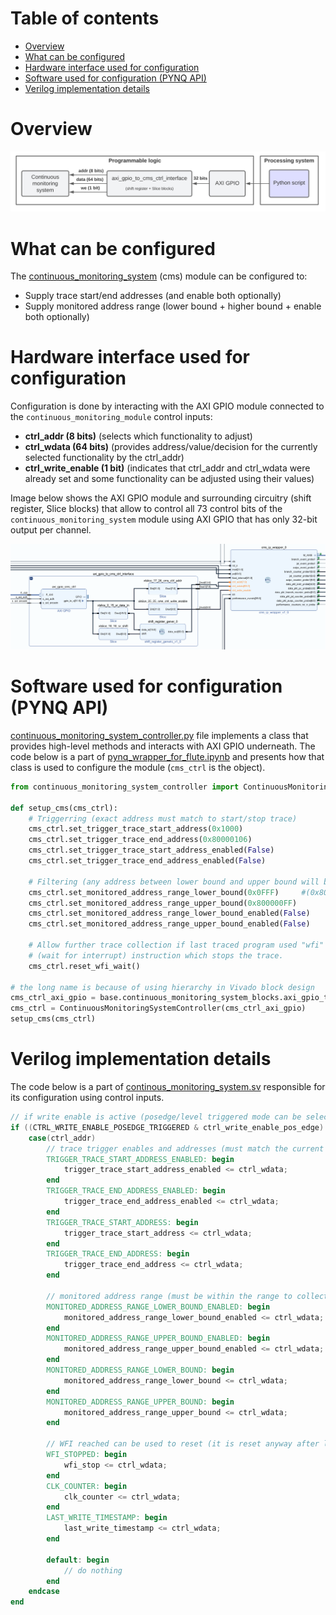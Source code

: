 # Table of contents
- [Overview](#overview)
- [What can be configured](#what-can-be-configured)
- [Hardware interface used for configuration](#hardware-interface-used-for-configuration)
- [Software used for configuration (PYNQ API)](#software-used-for-configuration-pynq-api)
- [Verilog implementation details](#verilog-implementation-details)


# Overview

<img src="../images/cms_configuration_high_level.png" />

# What can be configured
The [continuous_monitoring_system](https://github.com/michalmonday/continuous_monitoring_system) (cms) module can be configured to:  
* Supply trace start/end addresses (and enable both optionally)
* Supply monitored address range (lower bound + higher bound + enable both optionally)

# Hardware interface used for configuration
Configuration is done by interacting with the AXI GPIO module connected to the `continuous_monitoring_module` control inputs:
* **ctrl_addr (8 bits)** (selects which functionality to adjust)
* **ctrl_wdata (64 bits)** (provides address/value/decision for the currently selected functionality by the ctrl_addr)
* **ctrl_write_enable (1 bit)** (indicates that ctrl_addr and ctrl_wdata were already set and some functionality can be adjusted using their values)

Image below shows the AXI GPIO module and surrounding circuitry (shift register, Slice blocks) that allow to control all 73 control bits of the `continuous_monitoring_system` module using AXI GPIO that has only 32-bit output per channel.

<img src="../images/axi_gpio_to_cms_ctrl_interface.png" />

# Software used for configuration (PYNQ API)
[continuous_monitoring_system_controller.py](../jupyter_notebooks/continuous_monitoring_system_controller.py) file implements a class that provides high-level methods and interacts with AXI GPIO underneath. The code below is a part of [pynq_wrapper_for_flute.ipynb](../jupyter_notebooks/pynq_wrapper_for_flute.ipynb) and presents how that class is used to configure the module (`cms_ctrl` is the object). 
```python
from continuous_monitoring_system_controller import ContinuousMonitoringSystemController

def setup_cms(cms_ctrl):
    # Triggerring (exact address must match to start/stop trace)
    cms_ctrl.set_trigger_trace_start_address(0x1000)
    cms_ctrl.set_trigger_trace_end_address(0x80000106)  
    cms_ctrl.set_trigger_trace_start_address_enabled(False)
    cms_ctrl.set_trigger_trace_end_address_enabled(False)

    # Filtering (any address between lower bound and upper bound will be collected)
    cms_ctrl.set_monitored_address_range_lower_bound(0x0FFF)     #(0x80000000)
    cms_ctrl.set_monitored_address_range_upper_bound(0x800000FF)
    cms_ctrl.set_monitored_address_range_lower_bound_enabled(False)
    cms_ctrl.set_monitored_address_range_upper_bound_enabled(False)
    
    # Allow further trace collection if last traced program used "wfi"
    # (wait for interrupt) instruction which stops the trace.
    cms_ctrl.reset_wfi_wait()

# the long name is because of using hierarchy in Vivado block design
cms_ctrl_axi_gpio = base.continuous_monitoring_system_blocks.axi_gpio_to_cms_ctrl_interface.axi_gpio_cms_ctrl.channel1    
cms_ctrl = ContinuousMonitoringSystemController(cms_ctrl_axi_gpio)
setup_cms(cms_ctrl)
```


# Verilog implementation details
The code below is a part of [continous_monitoring_system.sv](https://github.com/michalmonday/continuous_monitoring_system/blob/master/src/continuous_monitoring_system.sv) responsible for its configuration using control inputs.

```verilog
// if write enable is active (posedge/level triggered mode can be selected by CTRL_WRITE_ENABLE_POSEDGE_TRIGGERED)
if ((CTRL_WRITE_ENABLE_POSEDGE_TRIGGERED & ctrl_write_enable_pos_edge) || (~CTRL_WRITE_ENABLE_POSEDGE_TRIGGERED & ctrl_write_enable)) begin
    case(ctrl_addr)
        // trace trigger enables and addresses (must match the current PC exactly to trigger)
        TRIGGER_TRACE_START_ADDRESS_ENABLED: begin
            trigger_trace_start_address_enabled <= ctrl_wdata;
        end 
        TRIGGER_TRACE_END_ADDRESS_ENABLED: begin
            trigger_trace_end_address_enabled <= ctrl_wdata;
        end
        TRIGGER_TRACE_START_ADDRESS: begin
            trigger_trace_start_address <= ctrl_wdata;
        end
        TRIGGER_TRACE_END_ADDRESS: begin
            trigger_trace_end_address <= ctrl_wdata;
        end

        // monitored address range (must be within the range to collect trace)
        MONITORED_ADDRESS_RANGE_LOWER_BOUND_ENABLED: begin
            monitored_address_range_lower_bound_enabled <= ctrl_wdata;
        end
        MONITORED_ADDRESS_RANGE_UPPER_BOUND_ENABLED: begin
            monitored_address_range_upper_bound_enabled <= ctrl_wdata;
        end
        MONITORED_ADDRESS_RANGE_LOWER_BOUND: begin
            monitored_address_range_lower_bound <= ctrl_wdata;
        end
        MONITORED_ADDRESS_RANGE_UPPER_BOUND: begin
            monitored_address_range_upper_bound <= ctrl_wdata;
        end

        // WFI reached can be used to reset (it is reset anyway after loading Overlay again)
        WFI_STOPPED: begin
            wfi_stop <= ctrl_wdata;
        end
        CLK_COUNTER: begin
            clk_counter <= ctrl_wdata;
        end
        LAST_WRITE_TIMESTAMP: begin
            last_write_timestamp <= ctrl_wdata;
        end

        default: begin
            // do nothing
        end
    endcase
end
```

